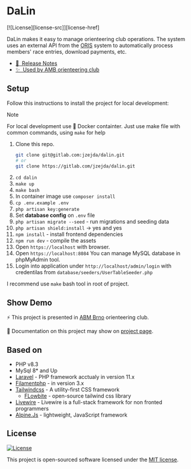 # DaLin

[![License][license-src]][license-href]

DaLin makes it easy to manage orienteering club operations. 
The system uses an external API from the [ORIS](https://oris.orientacnisporty.cz/) system to automatically process members' race entries, download payments, etc.

- [📢 &nbsp;Release Notes](https://jirizejda.cz/dalin/changelog/)
- [✨ &nbsp;Used by AMB orienteering club](https://abmbrno.cz)

## Setup

Follow this instructions to install the project for local development:

> [!NOTE]
> For local development use 🐳 Docker containter.
> Just use make file with common commands, using `make` for help

1. Clone this repo.
    ```bash
    git clone git@gitlab.com:jzejda/dalin.git
    # or
    git clone https://gitlab.com/jzejda/dalin.git
    ```
2. `cd dalin`
3. `make up`
4. `make bash`
5. In container image use `composer install`
6. `cp .env.example .env`
7. `php artisan key:generate`
8. Set **database config** on `.env` file
9. `php artisan migrate --seed` - run migrations and seeding data
10. `php artisan shield:install` -> yes and yes
11. `npm install` - install frontend dependencies
12. `npm run dev` - compile the assets
11. Open `https://localhost` with browser.
12. Open `https://localhost:8084` You can manage MySQL database in phpMyAdmin tool.
13. Login into application under `http://localhost/admin/login` with credentilas from `database/seeders/UserTableSeeder.php`

I recommend use `make` bash tool in root of project.

## Show Demo

⚡ This project is presented in [ABM Brno](https://abmbrno.cz/) orienteering club.

📘 Documentation on this project may show on [project page](https://jirizejda.cz/dalin/).

## Based on

- PHP v8.3
- MySql 8* and Up
- [Laravel](https://laravel.com/) - PHP framework acctualy in version 11.x
- [Filamentphp](https://filamentphp.com/) - in version 3.x
- [Tailwindcss](https://tailwindcss.com/) - A utility-first CSS framework
  - [FLowbite](https://flowbite.com/) - open-source tailwind css library
- [Livewire](https://laravel-livewire.com/) - Livewire is a full-stack framework for non fronted programmers
- [Alpine.Js](https://alpinejs.dev/) - lightweight, JavaScript framework

## License

<p>
<a href="https://packagist.org/packages/laravel/framework"><img src="https://img.shields.io/packagist/l/laravel/framework" alt="License"></a>
</p>

This project is open-sourced software licensed under the [MIT license](LICENSE).

